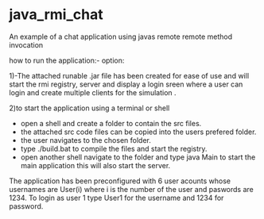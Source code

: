 # java_rmi_chat
An example of a chat application using javas remote remote method invocation

how to run the application:-
option:

1)-The attached runable .jar file has been created for ease of use and will start
   the rmi registry, server and display a login sreen where a user can login and 
   create multiple clients for the simulation .

2)to start the application using a terminal or shell 
  - open a shell and create a folder to contain the src files.
  - the attached src code files can be copied into the users prefered folder.
  - the user navigates to the chosen folder.
  - type ./build.bat to compile the files  and start the registry.
  - open another shell navigate to the folder and type java Main to start the
    main application this will also start the server.

The application has been preconfigured with 6 user acounts whose usernames
are User(i) where i is the number of the user and paswords are 1234.
To login as user 1 type User1 for the username and 1234 for password.
